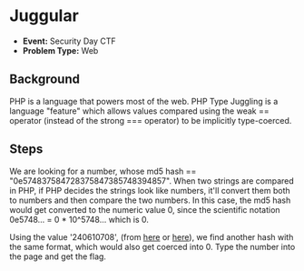 # Juggular
* **Event:** Security Day CTF
* **Problem Type:** Web

## Background
PHP is a language that powers most of the web. PHP Type Juggling is a language "feature" which allows values compared using the weak == operator (instead of the strong === operator) to be implicitly type-coerced. 

## Steps
We are looking for a number, whose md5 hash == "0e574837584728375847385748394857". When two strings are compared in PHP, if PHP decides the strings look like numbers, it'll convert them both to numbers and then compare the two numbers. In this case, the md5 hash would get converted to the numeric value 0, since the scientific notation 0e5748... = 0 * 10^5748... which is 0. 

Using the value '240610708', (from [here](https://www.php.net/manual/en/function.md5.php) or [here](https://news.ycombinator.com/item?id=9484757)), we find another hash with the same format, which would also get coerced into 0. Type the number into the page and get the flag. 